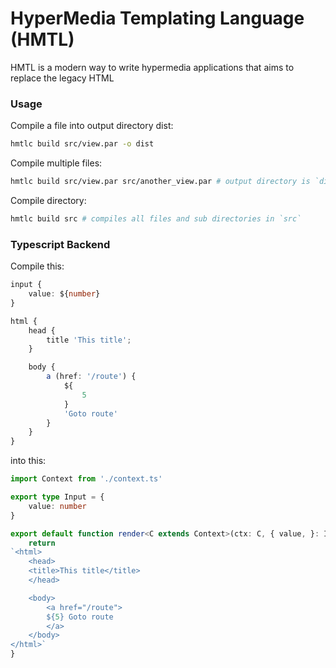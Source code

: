 # HyperMedia Templating Language (HMTL)

HMTL is a modern way to write hypermedia applications that aims to replace the legacy HTML

### Usage
Compile a file into output directory dist:
```bash
hmtlc build src/view.par -o dist
```

Compile multiple files:
```bash
hmtlc build src/view.par src/another_view.par # output directory is `dist` by default
```

Compile directory:
```bash
hmtlc build src # compiles all files and sub directories in `src`
```

### Typescript Backend

Compile this:
```ts
input {
    value: ${number}
}

html {
    head {
        title 'This title';
    }

    body {
        a (href: '/route') {
            ${
                5
            }
            'Goto route'
        }
    }
}
```

into this:

```ts
import Context from './context.ts'

export type Input = {
    value: number
}

export default function render<C extends Context>(ctx: C, { value, }: Input) {
    return 
`<html>
    <head>
    <title>This title</title>
    </head>

    <body>
        <a href="/route">
        ${5} Goto route
        </a>
    </body>
</html>`
}
```